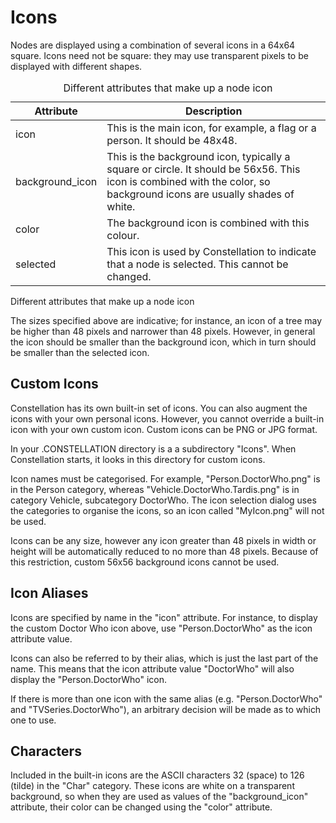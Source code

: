 # Icons

Nodes are displayed using a combination of several icons in a 64x64
square. Icons need not be square: they may use transparent pixels to be
displayed with different shapes.

<table class="table table-striped">
<caption>Different attributes that make up a node icon</caption>
<thead>
<tr class="header">
<th>Attribute</th>
<th>Description</th>
</tr>
</thead>
<tbody>
<tr class="odd">
<td>icon</td>
<td>This is the main icon, for example, a flag or a person. It should be 48x48.</td>
</tr>
<tr class="even">
<td>background_icon</td>
<td>This is the background icon, typically a square or circle. It should be 56x56. This icon is combined with the color, so background icons are usually shades of white.</td>
</tr>
<tr class="odd">
<td>color</td>
<td>The background icon is combined with this colour.</td>
</tr>
<tr class="even">
<td>selected</td>
<td>This icon is used by Constellation to indicate that a node is selected. This cannot be changed.</td>
</tr>
</tbody>
</table>

Different attributes that make up a node icon

The sizes specified above are indicative; for instance, an icon of a
tree may be higher than 48 pixels and narrower than 48 pixels. However,
in general the icon should be smaller than the background icon, which in
turn should be smaller than the selected icon.

## Custom Icons

Constellation has its own built-in set of icons. You can also augment
the icons with your own personal icons. However, you cannot override a
built-in icon with your own custom icon. Custom icons can be PNG or JPG
format.

In your .CONSTELLATION directory is a a subdirectory "Icons". When
Constellation starts, it looks in this directory for custom icons.

Icon names must be categorised. For example, "Person.DoctorWho.png" is
in the Person category, whereas "Vehicle.DoctorWho.Tardis.png" is in
category Vehicle, subcategory DoctorWho. The icon selection dialog uses
the categories to organise the icons, so an icon called "MyIcon.png"
will not be used.

Icons can be any size, however any icon greater than 48 pixels in width
or height will be automatically reduced to no more than 48 pixels.
Because of this restriction, custom 56x56 background icons cannot be
used.

## Icon Aliases

Icons are specified by name in the "icon" attribute. For instance, to
display the custom Doctor Who icon above, use "Person.DoctorWho" as the
icon attribute value.

Icons can also be referred to by their alias, which is just the last
part of the name. This means that the icon attribute value "DoctorWho"
will also display the "Person.DoctorWho" icon.

If there is more than one icon with the same alias (e.g.
"Person.DoctorWho" and "TVSeries.DoctorWho"), an arbitrary decision will
be made as to which one to use.

## Characters

Included in the built-in icons are the ASCII characters 32 (space) to
126 (tilde) in the "Char" category. These icons are white on a
transparent background, so when they are used as values of the
"background_icon" attribute, their color can be changed using the
"color" attribute.
